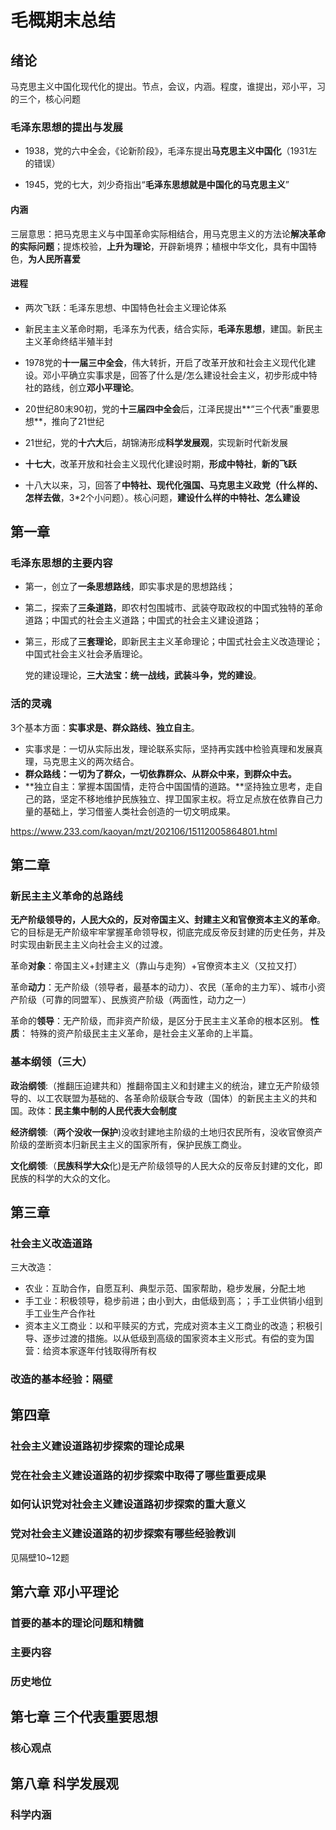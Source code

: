 # 毛概期末总结

## 绪论

马克思主义中国化现代化的提出。节点，会议，内涵。程度，谁提出，邓小平，习的三个，核心问题

### 毛泽东思想的提出与发展

- 1938，党的六中全会，《论新阶段》，毛泽东提出**马克思主义中国化**（1931左的错误）

- 1945，党的七大，刘少奇指出“**毛泽东思想就是中国化的马克思主义**”

#### 内涵

  三层意思：把马克思主义与中国革命实际相结合，用马克思主义的方法论**解决革命的实际问题**；提炼校验，**上升为理论**，开辟新境界；植根中华文化，具有中国特色，**为人民所喜爱**

#### 进程

- 两次飞跃：毛泽东思想、中国特色社会主义理论体系

- 新民主主义革命时期，毛泽东为代表，结合实际，**毛泽东思想**，建国。新民主主义革命终结半殖半封

- 1978党的**十一届三中全会**，伟大转折，开启了改革开放和社会主义现代化建设。邓小平确立实事求是，回答了什么是/怎么建设社会主义，初步形成中特社的路线，创立**邓小平理论**。

- 20世纪80末90初，党的**十三届四中全会**后，江泽民提出**“三个代表”重要思想**，推向了21世纪

- 21世纪，党的**十六大**后，胡锦涛形成**科学发展观**，实现新时代新发展

- **十七大**，改革开放和社会主义现代化建设时期，**形成中特社**，**新的飞跃**

- 十八大以来，习，回答了**中特社、现代化强国、马克思主义政党（什么样的、怎样去做**，3*2个小问题）。核心问题，**建设什么样的中特社、怎么建设**

## 第一章

### 毛泽东思想的主要内容

- 第一，创立了**一条思想路线**，即实事求是的思想路线；

- 第二，探索了**三条道路**，即农村包围城市、武装夺取政权的中国式独特的革命道路；中国式的社会主义道路；中国式的社会主义建设道路；

- 第三，形成了**三套理论**，即新民主主义革命理论；中国式社会主义改造理论；中国式社会主义社会矛盾理论。

  

  党的建设理论，**三大法宝：统一战线，武装斗争，党的建设**。

### 活的灵魂

3个基本方面：**实事求是、群众路线、独立自主**。

- 实事求是：一切从实际出发，理论联系实际，坚持再实践中检验真理和发展真理，马克思主义的两次结合。
- **群众路线：一切为了群众，一切依靠群众、从群众中来，到群众中去。**
- **独立自主：掌握本国国情，走符合中国国情的道路。**坚持独立思考，走自己的路，坚定不移地维护民族独立、捍卫国家主权。将立足点放在依靠自己力量的基础上，学习借鉴人类社会创造的一切文明成果。

https://www.233.com/kaoyan/mzt/202106/15112005864801.html



## 第二章

### 新民主主义革命的总路线

​	**无产阶级领导的，人民大众的，反对帝国主义、封建主义和官僚资本主义的革命**。它的目标是无产阶级牢牢掌握革命领导权，彻底完成反帝反封建的历史任务，并及时实现由新民主主义向社会主义的过渡。

革命**对象**：帝国主义+封建主义（靠山与走狗）+官僚资本主义（又拉又打）

革命**动力**：无产阶级（领导者，最基本的动力）、农民（革命的主力军）、城市小资产阶级（可靠的同盟军）、民族资产阶级（两面性，动力之一）

革命的**领导**：无产阶级，而非资产阶级，是区分于民主主义革命的根本区别。 **性质**： 特殊的资产阶级民主主义革命，是社会主义革命的上半篇。

### 基本纲领（三大）

**政治纲领**:（推翻压迫建共和）推翻帝国主义和封建主义的统治，建立无产阶级领导的、以工农联盟为基础的、各革命阶级联合专政（国体）的新民主主义的共和国。政体：**民主集中制的人民代表大会制度**

**经济纲领**:（**两个没收一保护**)没收封建地主阶级的土地归农民所有，没收官僚资产阶级的垄断资本归新民主主义的国家所有，保护民族工商业。 

**文化纲领**:（**民族科学大众**化)是无产阶级领导的人民大众的反帝反封建的文化，即民族的科学的大众的文化。



## 第三章

### 社会主义改造道路

三大改造：

- 农业：互助合作，自愿互利、典型示范、国家帮助，稳步发展，分配土地
- 手工业：积极领导，稳步前进；由小到大，由低级到高；；手工业供销小组到手工业生产合作社
- 资本主义工商业：以和平赎买的方式，完成对资本主义工商业的改造；积极引导、逐步过渡的措施。以从低级到高级的国家资本主义形式。有偿的变为国营：给资本家逐年付钱取得所有权

### 改造的基本经验：隔壁





## 第四章

### 社会主义建设道路初步探索的理论成果



### 党在社会主义建设道路的初步探索中取得了哪些重要成果

### 如何认识党对社会主义建设道路初步探索的重大意义

### 党对社会主义建设道路的初步探索有哪些经验教训

见隔壁10~12题





## 第六章 邓小平理论

### 首要的基本的理论问题和精髓



### 主要内容



### 历史地位









## 第七章 三个代表重要思想

### 核心观点



## 第八章 科学发展观

### 科学内涵

